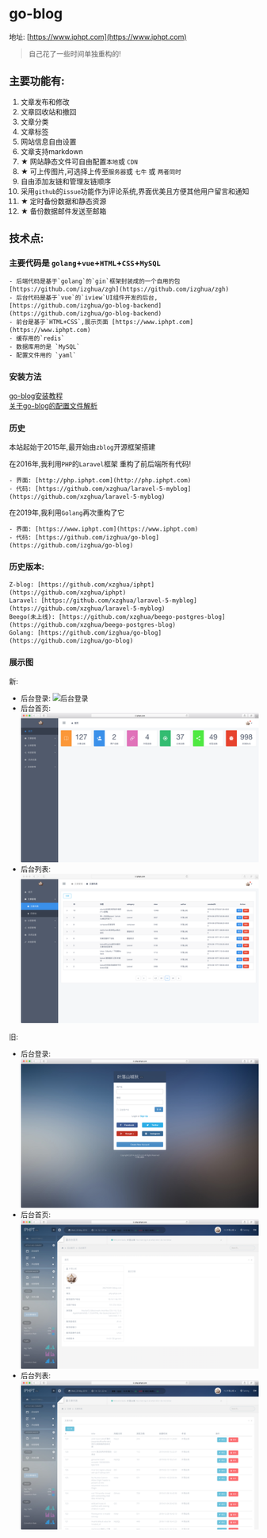 # go-blog

地址: [https://www.iphpt.com](https://www.iphpt.com)

> 自己花了一些时间单独重构的!

## 主要功能有:

1. 文章发布和修改
2. 文章回收站和撤回
3. 文章分类
4. 文章标签
5. 网站信息自由设置
6. 文章支持markdown
7. ★ 网站静态文件可自由配置`本地`或 `CDN`
8. ★ 可上传图片,可选择上传至`服务器`或 `七牛` 或 `两者同时`
9. 自由添加友链和管理友链顺序
10. 采用`github`的`issue`功能作为评论系统,界面优美且方便其他用户留言和通知
11. ★ 定时备份数据和静态资源
12. ★ 备份数据邮件发送至邮箱

## 技术点:

###  主要代码是 `golang`+`vue`+`HTML`+`CSS`+`MySQL`

    - 后端代码是基于`golang`的`gin`框架封装成的一个自用的包  [https://github.com/izghua/zgh](https://github.com/izghua/zgh)
    - 后台代码是基于`vue`的`iview`UI组件开发的后台, [https://github.com/izghua/go-blog-backend](https://github.com/izghua/go-blog-backend)
    - 前台是基于`HTML+CSS`,展示页面 [https://www.iphpt.com](https://www.iphpt.com)
    - 缓存用的`redis`
    - 数据库用的是 `MySQL`
    - 配置文件用的 `yaml`
    
### 安装方法

[go-blog安装教程](https://www.iphpt.com/detail/130)    
[关于go-blog的配置文件解析](https://www.iphpt.com/detail/131)
    
### 历史

本站起始于2015年,最开始由`zblog`开源框架搭建

在2016年,我利用`PHP`的`Laravel`框架 重构了前后端所有代码!

    - 界面: [http://php.iphpt.com](http://php.iphpt.com)
    - 代码: [https://github.com/xzghua/laravel-5-myblog](https://github.com/xzghua/laravel-5-myblog)

在2019年,我利用`Golang`再次重构了它

    - 界面: [https://www.iphpt.com](https://www.iphpt.com)
    - 代码: [https://github.com/izghua/go-blog](https://github.com/izghua/go-blog)

### 历史版本:

    Z-blog: [https://github.com/xzghua/iphpt](https://github.com/xzghua/iphpt)
    Laravel: [https://github.com/xzghua/laravel-5-myblog](https://github.com/xzghua/laravel-5-myblog)
    Beego(未上线): [https://github.com/xzghua/beego-postgres-blog](https://github.com/xzghua/beego-postgres-blog)
    Golang: [https://github.com/izghua/go-blog](https://github.com/izghua/go-blog)
    
### 展示图        
 
新:

   - 后台登录: ![后台登录](./static/uploads/images/bc-login.png)
   - 后台首页: ![后台首页](./static/uploads/images/bc-home.png)
   - 后台列表: ![后台列表](./static/uploads/images/bc-post.png)

旧:

   - 后台登录: ![后台登录](./static/uploads/images/old-bc-login.png)
   - 后台首页: ![后台首页](./static/uploads/images/old-bc-home.png)
   - 后台列表: ![后台列表](./static/uploads/images/old-bc-post.png)



 
